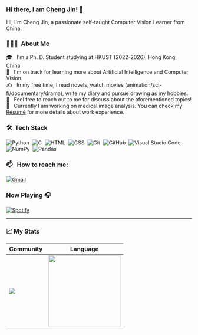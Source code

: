 ### Hi there, I am [Cheng Jin](https://chengjin.netlify.app)! 👋

Hi, I'm Cheng Jin, a passionate self-taught Computer Vision Learner from China.

### 👨🏻‍💻 &nbsp;About Me

🎓 &nbsp; I'm a Ph. D. Student studying at HKUST (2022-2026), Hong Kong, China.\
🌱 &nbsp; I'm on track for learning more about Artificial Intelligence and Computer Vision.\
✍️ &nbsp; In my free time, I read novels, watch movies (animation/sci-fi/documentary/drama), write my diary and pursue drawing as my hobbies.\
💬 &nbsp; Feel free to reach out to me for discuss about the aforementioned topics!\
📄 &nbsp; Currently I am working on medical image analysis. You can check my [Résumé](https://academic.peterkam.top/files/resume/resume-en.pdf) for more details about work experience.


### 🛠 &nbsp;Tech Stack

![Python](https://img.shields.io/badge/-Python-05122A?style=flat&logo=python)&nbsp;
![C](https://img.shields.io/badge/-C-05122A?style=flat&logo=C&logoColor=A8B9CC)&nbsp;
![HTML](https://img.shields.io/badge/-HTML-05122A?style=flat&logo=HTML5)&nbsp;
![CSS](https://img.shields.io/badge/-CSS-05122A?style=flat&logo=CSS3&logoColor=1572B6)&nbsp;
![Git](https://img.shields.io/badge/-Git-05122A?style=flat&logo=git)&nbsp;
![GitHub](https://img.shields.io/badge/-GitHub-05122A?style=flat&logo=github)&nbsp;
![Visual Studio Code](https://img.shields.io/badge/-Visual%20Studio%20Code-05122A?style=flat&logo=visual-studio-code&logoColor=007ACC)&nbsp;
![NumPy](https://img.shields.io/badge/numpy%20-%23013243.svg?&style=flat&logo=numpy&logoColor=white)&nbsp;
![Pandas](https://img.shields.io/badge/pandas%20-%23150458.svg?&style=flat&logo=pandas&logoColor=white)&nbsp;

### 📫 &nbsp; How to reach me:

<a href="mailto:petergamsing@gmail.com"><img alt="Gmail" src="https://img.shields.io/badge/Gmail-D14836?style=flat&logo=gmail&logoColor=white" /></a> &nbsp;


### Now Playing 🎧

[![Spotify](https://github-readme-remake.vercel.app/api/spotify)](https://open.spotify.com/user/hxsxa634l6f1hq5nsv1fqigtd)

---

### 📈 My Stats

|Community|Language|
|---|---|
|<img src="https://github-readme-stats.vercel.app/api?username=ChengJin-git&show_icons=true&theme=github_dark&hide_title=false" />|<img src="https://github-readme-stats.vercel.app/api/top-langs/?username=ChengJin-git&layout=compact&hide=html&theme=github_dark&langs_count=8" style="height:195px;cursor:default" />|



